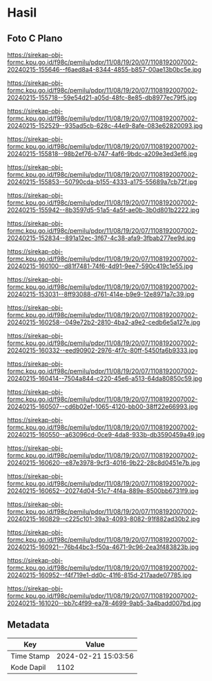 # Hasil

## Foto C Plano

https://sirekap-obj-formc.kpu.go.id/f98c/pemilu/pdpr/11/08/19/20/07/1108192007002-20240215-155646--f6aed8a4-8344-4855-b857-00ae13b0bc5e.jpg

https://sirekap-obj-formc.kpu.go.id/f98c/pemilu/pdpr/11/08/19/20/07/1108192007002-20240215-155718--59e54d21-a05d-48fc-8e85-db8977ec79f5.jpg

https://sirekap-obj-formc.kpu.go.id/f98c/pemilu/pdpr/11/08/19/20/07/1108192007002-20240215-152529--935ad5cb-628c-44e9-8afe-083e62820093.jpg

https://sirekap-obj-formc.kpu.go.id/f98c/pemilu/pdpr/11/08/19/20/07/1108192007002-20240215-155818--98b2ef76-b747-4af6-9bdc-a209e3ed3ef6.jpg

https://sirekap-obj-formc.kpu.go.id/f98c/pemilu/pdpr/11/08/19/20/07/1108192007002-20240215-155853--50790cda-b155-4333-a175-55689a7cb72f.jpg

https://sirekap-obj-formc.kpu.go.id/f98c/pemilu/pdpr/11/08/19/20/07/1108192007002-20240215-155942--8b3597d5-51a5-4a5f-ae0b-3b0d801b2222.jpg

https://sirekap-obj-formc.kpu.go.id/f98c/pemilu/pdpr/11/08/19/20/07/1108192007002-20240215-152834--891a12ec-3f67-4c38-afa9-3fbab277ee9d.jpg

https://sirekap-obj-formc.kpu.go.id/f98c/pemilu/pdpr/11/08/19/20/07/1108192007002-20240215-160100--d81f7481-74f6-4d91-9ee7-590c419c1e55.jpg

https://sirekap-obj-formc.kpu.go.id/f98c/pemilu/pdpr/11/08/19/20/07/1108192007002-20240215-153031--8ff93088-d761-414e-b9e9-12e8971a7c39.jpg

https://sirekap-obj-formc.kpu.go.id/f98c/pemilu/pdpr/11/08/19/20/07/1108192007002-20240215-160258--049e72b2-2810-4ba2-a9e2-cedb6e5a127e.jpg

https://sirekap-obj-formc.kpu.go.id/f98c/pemilu/pdpr/11/08/19/20/07/1108192007002-20240215-160332--eed90902-2976-4f7c-80ff-5450fa6b9333.jpg

https://sirekap-obj-formc.kpu.go.id/f98c/pemilu/pdpr/11/08/19/20/07/1108192007002-20240215-160414--7504a844-c220-45e6-a513-64da80850c59.jpg

https://sirekap-obj-formc.kpu.go.id/f98c/pemilu/pdpr/11/08/19/20/07/1108192007002-20240215-160507--cd6b02ef-1065-4120-bb00-38ff22e66993.jpg

https://sirekap-obj-formc.kpu.go.id/f98c/pemilu/pdpr/11/08/19/20/07/1108192007002-20240215-160550--a63096cd-0ce9-4da8-933b-db3590459a49.jpg

https://sirekap-obj-formc.kpu.go.id/f98c/pemilu/pdpr/11/08/19/20/07/1108192007002-20240215-160620--e87e3978-9cf3-4016-9b22-28c8d0451e7b.jpg

https://sirekap-obj-formc.kpu.go.id/f98c/pemilu/pdpr/11/08/19/20/07/1108192007002-20240215-160652--20274d04-51c7-4f4a-889e-8500bb6731f9.jpg

https://sirekap-obj-formc.kpu.go.id/f98c/pemilu/pdpr/11/08/19/20/07/1108192007002-20240215-160829--c225c101-39a3-4093-8082-91f882ad30b2.jpg

https://sirekap-obj-formc.kpu.go.id/f98c/pemilu/pdpr/11/08/19/20/07/1108192007002-20240215-160921--76b44bc3-f50a-4671-9c96-2ea3f483823b.jpg

https://sirekap-obj-formc.kpu.go.id/f98c/pemilu/pdpr/11/08/19/20/07/1108192007002-20240215-160952--f4f719e1-dd0c-41f6-815d-217aade07785.jpg

https://sirekap-obj-formc.kpu.go.id/f98c/pemilu/pdpr/11/08/19/20/07/1108192007002-20240215-161020--bb7c4f99-ea78-4699-9ab5-3a4badd007bd.jpg


## Metadata

| Key        | Value               |
| ---------- | ------------------- |
| Time Stamp | 2024-02-21 15:03:56 |
| Kode Dapil | 1102                |



